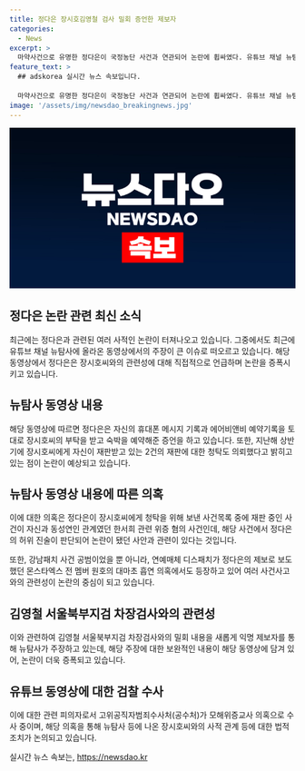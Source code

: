 ```yaml
---
title: 정다은 장시호김영철 검사 밀회 증언한 제보자
categories:
  - News
excerpt: >
  마약사건으로 유명한 정다은이 국정농단 사건과 연관되어 논란에 휩싸였다. 유튜브 채널 뉴탐사에 나온 정다은은, 김영철 검사의 지인 장시호와의 관련 의혹을 주장하며 논란을 증폭시켰다. 정다은은 장시호에게 공갈미수 혐의로 고소당했는데, 그의 과거와 연관된 사건들까지 이야기된다. 그녀의 활동은 연예매체들의 주목을 받으며 비상을 일으키고 있다. 함께 고소된 허웅 선수의 전 여친과의 관련성도 논란이 됐다. (총 글자 수: 536)
feature_text: >
  ## adskorea 실시간 뉴스 속보입니다.

  마약사건으로 유명한 정다은이 국정농단 사건과 연관되어 논란에 휩싸였다. 유튜브 채널 뉴탐사에 나온 정다은은, 김영철 검사의 지인 장시호와의 관련 의혹을 주장하며 논란을 증폭시켰다. 정다은은 장시호에게 공갈미수 혐의로 고소당했는데, 그의 과거와 연관된 사건들까지 이야기된다. 그녀의 활동은 연예매체들의 주목을 받으며 비상을 일으키고 있다. 함께 고소된 허웅 선수의 전 여친과의 관련성도 논란이 됐다. (총 글자 수: 536)
image: '/assets/img/newsdao_breakingnews.jpg'
---
```


<p><img src="/assets/img/newsdao_breakingnews.jpg" alt="adskorea 속보" /></p>

<h2 data-ke-size="size26">정다은 논란 관련 최신 소식</h2>

<p data-ke-size="size16">최근에는 정다은과 관련된 여러 사적인 논란이 터져나오고 있습니다. 그중에서도 최근에 유튜브 채널 뉴탐사에 올라온 동영상에서의 주장이 큰 이슈로 떠오르고 있습니다. 해당 동영상에서 정다은은 장시호씨와의 관련성에 대해 직접적으로 언급하며 논란을 증폭시키고 있습니다.</p>

<h2 data-ke-size="size26">뉴탐사 동영상 내용</h2>

<p data-ke-size="size16">해당 동영상에 따르면 정다은은 자신의 휴대폰 메시지 기록과 에어비앤비 예약기록을 토대로 장시호씨의 부탁을 받고 숙박을 예약해준 증언을 하고 있습니다. 또한, 지난해 상반기에 장시호씨에게 자신이 재판받고 있는 2건의 재판에 대한 청탁도 의뢰했다고 밝히고 있는 점이 논란이 예상되고 있습니다.</p>

<h2 data-ke-size="size26">뉴탐사 동영상 내용에 따른 의혹</h2>

<p data-ke-size="size16">이에 대한 의혹은 정다은이 장시호씨에게 청탁을 위해 보낸 사건목록 중에 재판 중인 사건이 자신과 동성연인 관계였던 한서희 관련 위증 혐의 사건인데, 해당 사건에서 정다은의 허위 진술이 판단되어 논란이 됐던 사안과 관련이 있다는 것입니다.</p>

<p data-ke-size="size16">또한, 강남패치 사건 공범이었을 뿐 아니라, 연예매체 디스패치가 정다은의 제보로 보도했던 몬스타엑스 전 멤버 원호의 대마초 흡연 의혹에서도 등장하고 있어 여러 사건사고와의 관련성이 논란의 중심이 되고 있습니다.</p>

<h2 data-ke-size="size26">김영철 서울북부지검 차장검사와의 관련성</h2>

<p data-ke-size="size16">이와 관련하여 김영철 서울북부지검 차장검사와의 밀회 내용을 새롭게 익명 제보자를 통해 뉴탐사가 주장하고 있는데, 해당 주장에 대한 보완적인 내용이 해당 동영상에 담겨 있어, 논란이 더욱 증폭되고 있습니다.</p>

<h2 data-ke-size="size26">유튜브 동영상에 대한 검찰 수사</h2>

<p data-ke-size="size16">이에 대한 관련 피의자로서 고위공직자범죄수사처(공수처)가 모해위증교사 의혹으로 수사 중이며, 해당 의혹을 통해 뉴탐사 등에 나온 장시호씨와의 사적 관계 등에 대한 법적 조치가 논의되고 있습니다.</p>
실시간 뉴스 속보는, <a href="https://newsdao.kr" rel="dofollow">https://newsdao.kr</a>


